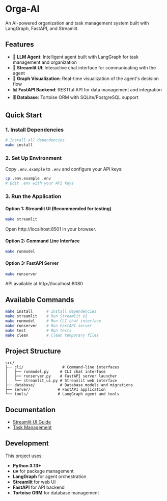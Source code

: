 # Orga-AI

An AI-powered organization and task management system built with LangGraph, FastAPI, and Streamlit.

## Features

- **🤖 LLM Agent**: Intelligent agent built with LangGraph for task management and organization
- **💬 Streamlit UI**: Interactive chat interface for communicating with the agent
- **🔄 Graph Visualization**: Real-time visualization of the agent's decision flow
- **📊 FastAPI Backend**: RESTful API for data management and integration
- **🗄️ Database**: Tortoise ORM with SQLite/PostgreSQL support

## Quick Start

### 1. Install Dependencies

```bash
# Install all dependencies
make install
```

### 2. Set Up Environment

Copy `.env.example` to `.env` and configure your API keys:

```bash
cp .env.example .env
# Edit .env with your API keys
```

### 3. Run the Application

#### Option 1: Streamlit UI (Recommended for testing)
```bash
make streamlit
```
Open http://localhost:8501 in your browser.

#### Option 2: Command Line Interface
```bash
make runmodel
```

#### Option 3: FastAPI Server
```bash
make runserver
```
API available at http://localhost:8080

## Available Commands

```bash
make install      # Install dependencies
make streamlit    # Run Streamlit UI
make runmodel     # Run CLI chat interface
make runserver    # Run FastAPI server
make test         # Run tests
make clean        # Clean temporary files
```

## Project Structure

```
src/
├── cli/                 # Command-line interfaces
│   ├── runmodel.py     # CLI chat interface
│   ├── runserver.py    # FastAPI server launcher
│   └── streamlit_ui.py # Streamlit web interface
├── database/           # Database models and migrations
├── server/            # FastAPI application
└── tools/             # LangGraph agent and tools
```

## Documentation

- [Streamlit UI Guide](src/cli/README_STREAMLIT.md)
- [Task Management](TASKS.md)

## Development

This project uses:
- **Python 3.13+**
- **uv** for package management
- **LangGraph** for agent orchestration
- **Streamlit** for web UI
- **FastAPI** for API backend
- **Tortoise ORM** for database management